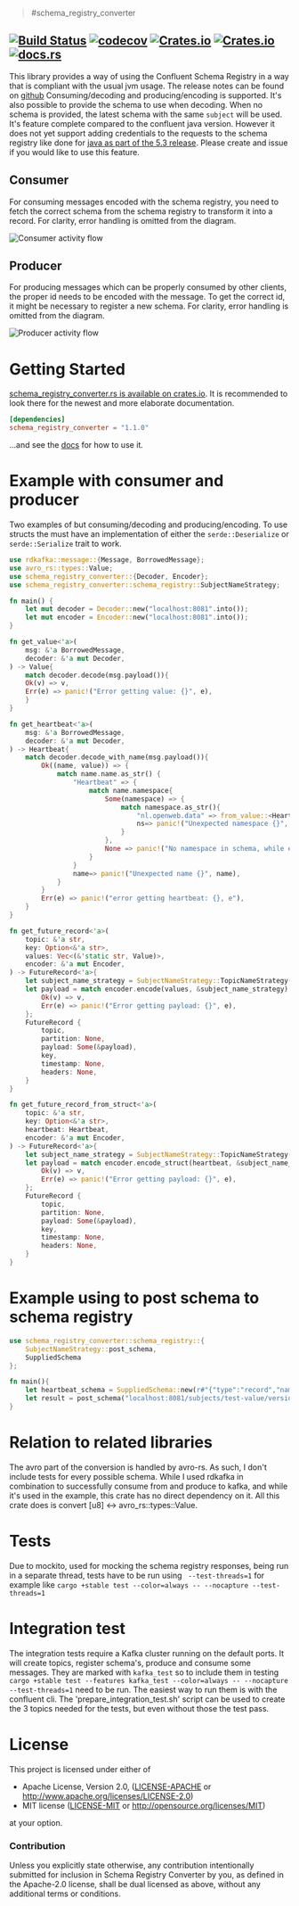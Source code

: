 > #schema_registry_converter

[![Build Status](https://travis-ci.org/gklijs/schema_registry_converter.svg?branch=master)](https://travis-ci.org/gklijs/schema_registry_converter)
[![codecov](https://codecov.io/gh/gklijs/schema_registry_converter/branch/master/graph/badge.svg)](https://codecov.io/gh/gklijs/schema_registry_converter)
[![Crates.io](https://img.shields.io/crates/d/schema_registry_converter.svg?maxAge=2592000)](https://crates.io/crates/schema_registry_converter)
[![Crates.io](https://img.shields.io/crates/v/schema_registry_converter.svg?maxAge=2592000)](https://crates.io/crates/schema_registry_converter)
[![docs.rs](https://docs.rs/schema_registry_converter/badge.svg)](https://docs.rs/schema_registry_converter/)
---

This library provides a way of using the Confluent Schema Registry in a way that is compliant with the usual jvm usage.
The release notes can be found on [github](https://github.com/gklijs/schema_registry_converter/blob/master/RELEASE_NOTES.md)
Consuming/decoding and producing/encoding is supported. It's also possible to provide the schema to use when decoding. When no schema is provided, the latest
schema with the same `subject` will be used. It's feature complete compared to the confluent java version. However it does not yet support adding credentials
to the requests to the schema registry like done for [java as part of the 5.3 release](https://github.com/confluentinc/schema-registry/pull/1130). Please create
and issue if you would like to use this feature.

## Consumer

For consuming messages encoded with the schema registry, you need to fetch the correct schema from the schema registry to transform it into a record. For clarity, error handling is omitted from the diagram. 

![Consumer activity flow](http://www.plantuml.com/plantuml/proxy?cache=no&src=https://raw.githubusercontent.com/gklijs/schema_registry_converter/master/uml/consumer.puml)

## Producer

For producing messages which can be properly consumed by other clients, the proper id needs to be encoded with the message.  To get the correct id, it might be necessary to register a new schema. For clarity, error handling is omitted from the diagram.

![Producer activity flow](http://www.plantuml.com/plantuml/proxy?cache=no&src=https://raw.githubusercontent.com/gklijs/schema_registry_converter/master/uml/producer.puml)

# Getting Started

[schema_registry_converter.rs is available on crates.io](https://crates.io/crates/schema_registry_converter).
It is recommended to look there for the newest and more elaborate documentation.

```toml
[dependencies]
schema_registry_converter = "1.1.0"
```

...and see the [docs](https://docs.rs/schema_registry_converter) for how to use it.

# Example with consumer and producer

Two examples of but consuming/decoding and producing/encoding.
To use structs the must have an implementation of either the `serde::Deserialize` or `serde::Serialize` trait to work. 

```rust
use rdkafka::message::{Message, BorrowedMessage};
use avro_rs::types::Value;
use schema_registry_converter::{Decoder, Encoder};
use schema_registry_converter::schema_registry::SubjectNameStrategy;

fn main() {
    let mut decoder = Decoder::new("localhost:8081".into());
    let mut encoder = Encoder::new("localhost:8081".into());
}

fn get_value<'a>(
    msg: &'a BorrowedMessage,
    decoder: &'a mut Decoder,
) -> Value{
    match decoder.decode(msg.payload()){
    Ok(v) => v,
    Err(e) => panic!("Error getting value: {}", e),
    }
}

fn get_heartbeat<'a>(
    msg: &'a BorrowedMessage,
    decoder: &'a mut Decoder,
) -> Heartbeat{
    match decoder.decode_with_name(msg.payload()){
        Ok((name, value)) => {
            match name.name.as_str() {
                "Heartbeat" => {
                    match name.namespace{
                        Some(namespace) => {
                            match namespace.as_str(){
                                "nl.openweb.data" => from_value::<Heartbeat>(&value).unwrap(),
                                ns=> panic!("Unexpected namespace {}", ns),
                            }
                        },
                        None => panic!("No namespace in schema, while expected"),
                    }
                }
                name=> panic!("Unexpected name {}", name),
            }
        }
        Err(e) => panic!("error getting heartbeat: {}, e"),
    }
}

fn get_future_record<'a>(
    topic: &'a str,
    key: Option<&'a str>,
    values: Vec<(&'static str, Value)>,
    encoder: &'a mut Encoder,
) -> FutureRecord<'a>{
    let subject_name_strategy = SubjectNameStrategy::TopicNameStrategy(topic, false);
    let payload = match encoder.encode(values, &subject_name_strategy) {
        Ok(v) => v,
        Err(e) => panic!("Error getting payload: {}", e),
    };
    FutureRecord {
        topic,
        partition: None,
        payload: Some(&payload),
        key,
        timestamp: None,
        headers: None,
    }
}

fn get_future_record_from_struct<'a>(
    topic: &'a str,
    key: Option<&'a str>,
    heartbeat: Heartbeat,
    encoder: &'a mut Encoder,
) -> FutureRecord<'a>{
    let subject_name_strategy = SubjectNameStrategy::TopicNameStrategy(topic, false);
    let payload = match encoder.encode_struct(heartbeat, &subject_name_strategy) {
        Ok(v) => v,
        Err(e) => panic!("Error getting payload: {}", e),
    };
    FutureRecord {
        topic,
        partition: None,
        payload: Some(&payload),
        key,
        timestamp: None,
        headers: None,
    }
}
```

# Example using to post schema to schema registry

```rust
use schema_registry_converter::schema_registry::{
    SubjectNameStrategy::post_schema,
    SuppliedSchema
};

fn main(){
    let heartbeat_schema = SuppliedSchema::new(r#"{"type":"record","name":"Heartbeat","namespace":"nl.openweb.data","fields":[{"name":"beat","type":"long"}]}"#.into());
    let result = post_schema("localhost:8081/subjects/test-value/versions");
}

```

# Relation to related libraries

The avro part of the conversion is handled by avro-rs.  As such, I don't include tests for every possible schema.
While I used rdkafka in combination to successfully consume from and produce to kafka, and while it's used in the example, this crate has no direct dependency on it.
All this crate does is convert [u8] <-> avro_rs::types::Value.

# Tests

Due to mockito, used for mocking the schema registry responses, being run in a separate thread, tests have to be run using ` --test-threads=1` for example like
`cargo +stable test --color=always -- --nocapture --test-threads=1`

# Integration test

The integration tests require a Kafka cluster running on the default ports. It will create topics, register schema's, produce and consume some messages.
They are marked with `kafka_test` so to include them in testing `cargo +stable test --features kafka_test --color=always -- --nocapture --test-threads=1` need to be run.
The easiest way to run them is with the confluent cli. The 'prepare_integration_test.sh' script can be used to create the 3 topics needed for the tests, but even without those the test pass.

# License

This project is licensed under either of

 * Apache License, Version 2.0, ([LICENSE-APACHE](LICENSE-APACHE) or
   http://www.apache.org/licenses/LICENSE-2.0)
 * MIT license ([LICENSE-MIT](LICENSE-MIT) or
   http://opensource.org/licenses/MIT)

at your option.

### Contribution

Unless you explicitly state otherwise, any contribution intentionally submitted
for inclusion in Schema Registry Converter by you, as defined in the Apache-2.0 license, shall be
dual licensed as above, without any additional terms or conditions.
